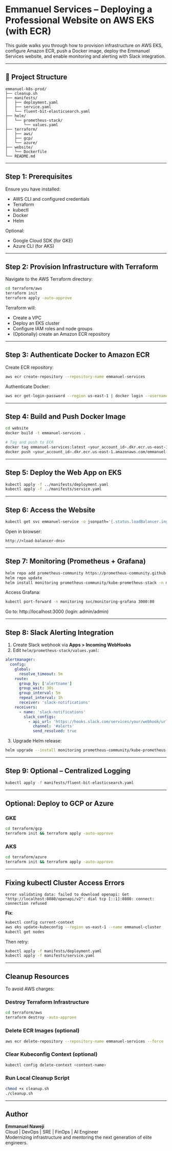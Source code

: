 # Emmanuel Services – Deploying a Professional Website on AWS EKS (with ECR)

This guide walks you through how to provision infrastructure on AWS EKS, configure Amazon ECR, push a Docker image, deploy the Emmanuel Services website, and enable monitoring and alerting with Slack integration.

---

## 📁 Project Structure

```
emmanuel-k8s-prod/
├── cleanup.sh
├── manifests/
│   ├── deployment.yaml
│   ├── service.yaml
│   └── fluent-bit-elasticsearch.yaml
├── helm/
│   └── prometheus-stack/
│       └── values.yaml
├── terraform/
│   ├── aws/
│   ├── gcp/
│   └── azure/
├── website/
│   └── Dockerfile
└── README.md
```

---

## Step 1: Prerequisites

Ensure you have installed:
- AWS CLI and configured credentials
- Terraform
- kubectl
- Docker
- Helm

Optional:
- Google Cloud SDK (for GKE)
- Azure CLI (for AKS)

---

## Step 2: Provision Infrastructure with Terraform

Navigate to the AWS Terraform directory:

```bash
cd terraform/aws
terraform init
terraform apply -auto-approve
```

Terraform will:
- Create a VPC
- Deploy an EKS cluster
- Configure IAM roles and node groups
- (Optionally) create an Amazon ECR repository

---

## Step 3: Authenticate Docker to Amazon ECR

Create ECR repository:

```bash
aws ecr create-repository --repository-name emmanuel-services
```

Authenticate Docker:

```bash
aws ecr get-login-password --region us-east-1 | docker login --username AWS --password-stdin <your_account_id>.dkr.ecr.us-east-1.amazonaws.com
```

---

## Step 4: Build and Push Docker Image

```bash
cd website
docker build -t emmanuel-services .

# Tag and push to ECR
docker tag emmanuel-services:latest <your_account_id>.dkr.ecr.us-east-1.amazonaws.com/emmanuel-services:latest
docker push <your_account_id>.dkr.ecr.us-east-1.amazonaws.com/emmanuel-services:latest
```

---

## Step 5: Deploy the Web App on EKS

```bash
kubectl apply -f ../manifests/deployment.yaml
kubectl apply -f ../manifests/service.yaml
```

---

## Step 6: Access the Website

```bash
kubectl get svc emmanuel-service -o jsonpath='{.status.loadBalancer.ingress[0].hostname}'
```

Open in browser:

```
http://<load-balancer-dns>
```

---

## Step 7: Monitoring (Prometheus + Grafana)

```bash
helm repo add prometheus-community https://prometheus-community.github.io/helm-charts
helm repo update
helm install monitoring prometheus-community/kube-prometheus-stack -n monitoring --create-namespace
```

Access Grafana:

```bash
kubectl port-forward -n monitoring svc/monitoring-grafana 3000:80
```

Go to: http://localhost:3000 (login: admin/admin)

---

## Step 8: Slack Alerting Integration

1. Create Slack webhook via **Apps > Incoming WebHooks**
2. Edit `helm/prometheus-stack/values.yaml`:

```yaml
alertmanager:
  config:
    global:
      resolve_timeout: 5m
    route:
      group_by: ['alertname']
      group_wait: 30s
      group_interval: 5m
      repeat_interval: 1h
      receiver: 'slack-notifications'
    receivers:
      - name: 'slack-notifications'
        slack_configs:
          - api_url: 'https://hooks.slack.com/services/your/webhook/url'
            channel: '#alerts'
            send_resolved: true
```

3. Upgrade Helm release:

```bash
helm upgrade --install monitoring prometheus-community/kube-prometheus-stack   -n monitoring -f helm/prometheus-stack/values.yaml
```

---

## Step 9: Optional – Centralized Logging

```bash
kubectl apply -f manifests/fluent-bit-elasticsearch.yaml
```

---

## Optional: Deploy to GCP or Azure

### GKE

```bash
cd terraform/gcp
terraform init && terraform apply -auto-approve
```

### AKS

```bash
cd terraform/azure
terraform init && terraform apply -auto-approve
```

---

## Fixing kubectl Cluster Access Errors

```
error validating data: failed to download openapi: Get "http://localhost:8080/openapi/v2": dial tcp [::1]:8080: connect: connection refused
```

**Fix**:

```bash
kubectl config current-context
aws eks update-kubeconfig --region us-east-1 --name emmanuel-cluster
kubectl get nodes
```

Then retry:

```bash
kubectl apply -f manifests/deployment.yaml
kubectl apply -f manifests/service.yaml
```

---

## Cleanup Resources

To avoid AWS charges:

### Destroy Terraform Infrastructure

```bash
cd terraform/aws
terraform destroy -auto-approve
```

### Delete ECR Images (optional)

```bash
aws ecr delete-repository --repository-name emmanuel-services --force
```

### Clear Kubeconfig Context (optional)

```bash
kubectl config delete-context <context-name>
```

### Run Local Cleanup Script

```bash
chmod +x cleanup.sh
./cleanup.sh
```

---

## Author

**Emmanuel Naweji**  
Cloud | DevOps | SRE | FinOps | AI Engineer  
Modernizing infrastructure and mentoring the next generation of elite engineers.

